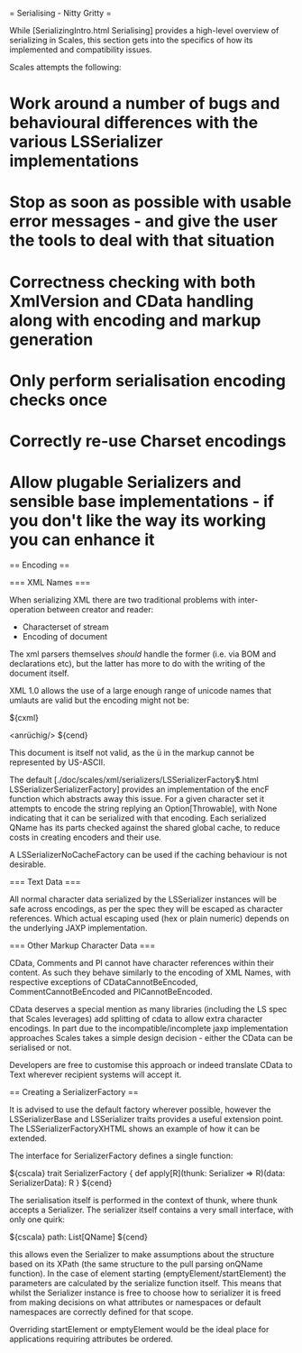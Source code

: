 = Serialising - Nitty Gritty =

While [SerializingIntro.html Serialising] provides a high-level overview of serializing in Scales, this section gets into the specifics of how its implemented and compatibility issues.

Scales attempts the following:

# Work around a number of bugs and behavioural differences with the various LSSerializer implementations
# Stop as soon as possible with usable error messages - and give the user the tools to deal with that situation
# Correctness checking with both XmlVersion and CData handling along with encoding and markup generation
# Only perform serialisation encoding checks once
# Correctly re-use Charset encodings
# Allow plugable Serializers and sensible base implementations - if you don't like the way its working you can enhance it

== Encoding ==

=== XML Names ===

When serializing XML there are two traditional problems with inter-operation between creator and reader:

* Characterset of stream
* Encoding of document

The xml parsers themselves *should* handle the former (i.e. via BOM and declarations etc), but the latter has more to do with the writing of the document itself.

XML 1.0 allows the use of a large enough range of unicode names that umlauts are valid but the encoding might not be:

${cxml}
  <?xml version="1.0" encoding="US-ASCII"?>
  <anrüchig/>
${cend}

This document is itself not valid, as the ü in the markup cannot be represented by US-ASCII.

The default [./doc/scales/xml/serializers/LSSerializerFactory$.html LSSerializerSerializerFactory] provides an implementation of the encF function which abstracts away this issue.  For a given character set it attempts to encode the string replying an <nowiki>Option[Throwable]</nowiki>, with None indicating that it can be serialized with that encoding.  Each serialized QName has its parts checked against the shared global cache, to reduce costs in creating encoders and their use.

A LSSerializerNoCacheFactory can be used if the caching behaviour is not desirable.

=== Text Data ===

All normal character data serialized by the LSSerializer instances will be safe across encodings, as per the spec they will be escaped as character references.  Which actual escaping used (hex or plain numeric) depends on the underlying JAXP implementation.

=== Other Markup Character Data ===

CData, Comments and PI cannot have character references within their content.  As such they behave similarly to the encoding of XML Names, with respective exceptions of CDataCannotBeEncoded, CommentCannotBeEncoded and PICannotBeEncoded.

CData deserves a special mention as many libraries (including the LS spec that Scales leverages) add splitting of cdata to allow extra character encodings.  In part due to the incompatible/incomplete jaxp implementation approaches Scales takes a simple design decision - either the CData can be serialised or not.

Developers are free to customise this approach or indeed translate CData to Text wherever recipient systems will accept it.

== Creating a SerializerFactory ==

It is advised to use the default factory wherever possible, however the LSSerializerBase and LSSerializer traits provides a useful extension point.  The LSSerializerFactoryXHTML shows an example of how it can be extended.

The interface for SerializerFactory defines a single function:

${cscala}
trait SerializerFactory {
  def apply[R](thunk: Serializer => R)(data: SerializerData): R
}
${cend}

The serialisation itself is performed in the context of thunk, where thunk accepts a Serializer.  The serializer itself contains a very small interface, with only one quirk:

${cscala}
  path: List[QName]
${cend}

this allows even the Serializer to make assumptions about the structure based on its XPath (the same structure to the pull parsing onQName function).  In the case of element starting (emptyElement/startElement) the parameters are calculated by the serialize function itself.  This means that whilst the Serializer instance is free to choose how to serializer it is freed from making decisions on what attributes or namespaces or default namespaces are correctly defined for that scope.

Overriding startElement or emptyElement would be the ideal place for applications requiring attributes be ordered.